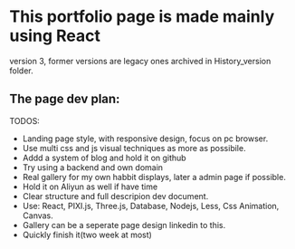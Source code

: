 # This portfolio page is made mainly using React

version 3, former versions are legacy ones archived in History_version folder.

## The page dev plan:
TODOS:
- Landing page style, with responsive design, focus on pc browser.
- Use multi css and js visual techniques as more as possibile.
- Addd a system of blog and hold it on github
- Try using a backend and own domain 
- Real gallery for my own habbit displays, later a admin page if possible.
- Hold it on Aliyun as well if have time
- Clear structure and full descripion dev document.
- Use: React, PIXI.js, Three.js, Database, Nodejs, Less, Css Animation, Canvas.
- Gallery can be a seperate page design linkedin to this.
- Quickly finish it(two week at most)
